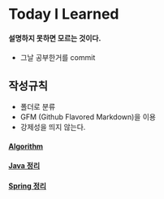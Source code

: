# Today I Learned
#### 설명하지 못하면 모르는 것이다.
- 그날 공부한거를 commit

## 작성규칙

- 폴더로 분류
- GFM (Github Flavored Markdown)을 이용
- 강제성을 띄지 않는다.

#### [Algorithm](https://github.com/yunjey0/TIL/tree/master/Algorithm/src/baekjoonStudy)

#### [Java 정리](https://github.com/yunjey0/TIL/tree/master/Java)

#### [Spring 정리](https://github.com/yunjey0/TIL/blob/master/Spring)

